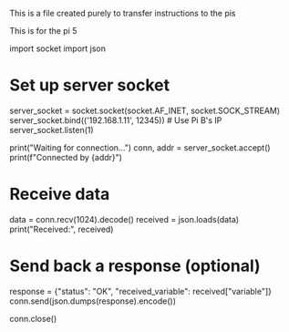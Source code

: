 This is a file created purely to transfer instructions to the pis

This is for the pi 5

import socket
import json

# Set up server socket

server_socket = socket.socket(socket.AF_INET, socket.SOCK_STREAM)
server_socket.bind(('192.168.1.11', 12345)) # Use Pi B's IP
server_socket.listen(1)

print("Waiting for connection...")
conn, addr = server_socket.accept()
print(f"Connected by {addr}")

# Receive data

data = conn.recv(1024).decode()
received = json.loads(data)
print("Received:", received)

# Send back a response (optional)

response = {"status": "OK", "received_variable": received["variable"]}
conn.send(json.dumps(response).encode())

conn.close()
